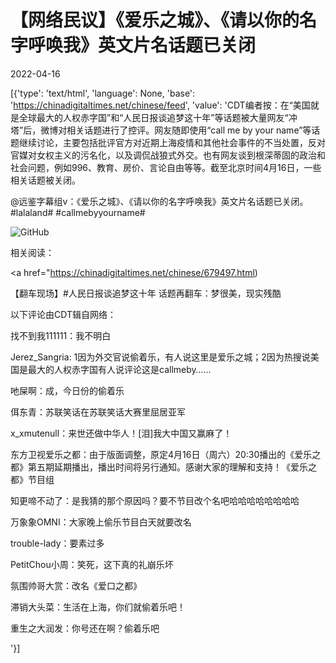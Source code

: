 # 【网络民议】《爱乐之城》、《请以你的名字呼唤我》英文片名话题已关闭

2022-04-16

[{'type': 'text/html', 'language': None, 'base': 'https://chinadigitaltimes.net/chinese/feed', 'value': 'CDT编者按：在“美国就是全球最大的人权赤字国”和“人民日报谈追梦这十年”等话题被大量网友“冲塔”后，微博对相关话题进行了控评。网友随即使用“call me by your name”等话题继续讨论，主要包括批评官方对近期上海疫情和其他社会事件的不当处置，反对官媒对女权主义的污名化，以及调侃战狼式外交。也有网友谈到根深蒂固的政治和社会问题，例如996、教育、房价、言论自由等等。截至北京时间4月16日，一些相关话题被关闭。

@远鉴字幕组v：《爱乐之城》、《请以你的名字呼唤我》英文片名话题已关闭。 #lalaland# #callmebyyourname#

![GitHub](https://chinadigitaltimes.net/chinese/files/2022/04/Screen-Shot-2022-04-16-at-11.05.21-AM.png)

相关阅读：



<a href="https://chinadigitaltimes.net/chinese/679497.html)

【翻车现场】#人民日报谈追梦这十年 话题再翻车：梦很美，现实残酷



以下评论由CDT辑自网络：



找不到我111111：我不明白

Jerez_Sangria: 1因为外交官说偷着乐，有人说这里是爱乐之城；2因为热搜说美国是最大的人权赤字国有人说评论这是callmeby……

吔屎啊：成，今日份的偷着乐

佴东青：苏联笑话在苏联笑话大赛里屈居亚军

x_xmutenull：来世还做中华人！[泪]我大中国又赢麻了！

东方卫视爱乐之都：由于版面调整，原定4月16日（周六）20:30播出的《爱乐之都》第五期延期播出，播出时间将另行通知。感谢大家的理解和支持！《爱乐之都》节目组

知更啼不动了：是我猜的那个原因吗？要不节目改个名吧哈哈哈哈哈哈哈哈

万象象OMNI：大家晚上偷乐节目白天就要改名

trouble-lady：要素过多

PetitChou小周：笑死，这下真的礼崩乐坏

氛围帅哥大赏：改名《爱口之都》

滞销大头菜：生活在上海，你们就偷着乐吧！

重生之大润发：你号还在啊？偷着乐吧

'}]